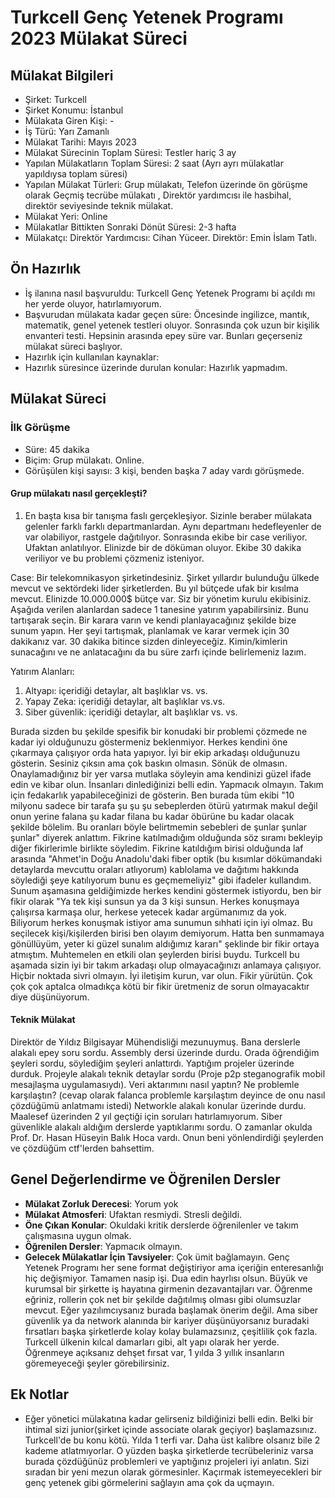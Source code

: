# Turkcell Genç Yetenek Programı 2023 Mülakat Süreci

## Mülakat Bilgileri
* Şirket: Turkcell
* Şirket Konumu: İstanbul
* Mülakata Giren Kişi: -
* İş Türü: Yarı Zamanlı
* Mülakat Tarihi: Mayıs 2023
* Mülakat Sürecinin Toplam Süresi: Testler hariç 3 ay
* Yapılan Mülakatların Toplam Süresi: 2 saat (Ayrı ayrı mülakatlar yapıldıysa toplam süresi)
* Yapılan Mülakat Türleri: Grup mülakatı, Telefon üzerinde ön görüşme olarak Geçmiş tecrübe mülakatı , Direktör yardımcısı ile hasbihal, direktör seviyesinde teknik mülakat.
* Mülakat Yeri: Online
* Mülakatlar Bittikten Sonraki Dönüt Süresi: 2-3 hafta
* Mülakatçı: Direktör Yardımcısı: Cihan Yüceer. Direktör: Emin İslam Tatlı.

## Ön Hazırlık
* İş ilanına nasıl başvuruldu: Turkcell Genç Yetenek Programı bi açıldı mı her yerde oluyor, hatırlamıyorum.
* Başvurudan mülakata kadar geçen süre: Öncesinde ingilizce, mantık, matematik, genel yetenek testleri oluyor. Sonrasında çok uzun bir kişilik envanteri testi. Hepsinin arasında epey süre var. Bunları geçerseniz mülakat süreci başlıyor.
* Hazırlık için kullanılan kaynaklar: 
* Hazırlık süresince üzerinde durulan konular: Hazırlık yapmadım.

## Mülakat Süreci

### İlk Görüşme
* Süre: 45 dakika
* Biçim: Grup mülakatı. Online.
* Görüşülen kişi sayısı: 3 kişi, benden başka 7 aday vardı görüşmede.

#### Grup mülakatı nasıl gerçekleşti?
1. En başta kısa bir tanışma faslı gerçekleşiyor. Sizinle beraber mülakata gelenler farklı farklı departmanlardan. Aynı departmanı hedefleyenler de var olabiliyor, rastgele dağıtılıyor. Sonrasında ekibe bir case veriliyor. Ufaktan anlatılıyor. Elinizde bir de döküman oluyor. Ekibe 30 dakika veriliyor ve bu problemi çözmeniz isteniyor.

Case: Bir telekomnikasyon şirketindesiniz. Şirket yıllardır bulunduğu ülkede mevcut ve sektördeki lider şirketlerden. Bu yıl bütçede ufak bir kısılma mevcut. Elinizde 10.000.000$ bütçe var. Siz bir yönetim kurulu ekibisiniz. Aşağıda verilen alanlardan sadece 1 tanesine yatırım yapabilirsiniz. Bunu tartışarak seçin. Bir karara varın ve kendi planlayacağınız şekilde bize sunum yapın. Her şeyi tartışmak, planlamak ve karar vermek için 30 dakikanız var. 30 dakika bitince sizden dinleyeceğiz. Kimin/kimlerin sunacağını ve ne anlatacağını da bu süre zarfı içinde belirlemeniz lazım.

Yatırım Alanları:
1) Altyapı: içeridiği detaylar, alt başlıklar vs. vs.
2) Yapay Zeka: içeridiği detaylar, alt başlıklar vs.vs.
3) Siber güvenlik: içeridiği detaylar, alt başlıklar vs. vs.

Burada sizden bu şekilde spesifik bir konudaki bir problemi çözmede ne kadar iyi olduğunuzu göstermeniz beklenmiyor. Herkes kendini öne çıkarmaya çalışıyor orda hata yapıyor. İyi bir ekip arkadaşı olduğunuzu gösterin. Sesiniz çıksın ama çok baskın olmasın. Sönük de olmasın. Onaylamadığınız bir yer varsa mutlaka söyleyin ama kendinizi güzel ifade edin ve kibar olun. İnsanları dinlediğinizi belli edin. Yapmacık olmayın. Takım için fedakarlık yapabileceğinizi de gösterin. Ben burada tüm ekibi "10 milyonu sadece bir tarafa şu şu şu sebeplerden ötürü yatırmak makul değil onun yerine falana şu kadar filana bu kadar öbürüne bu kadar olacak şekilde bölelim. Bu oranları böyle belirtmemin sebebleri de şunlar şunlar şunlar" diyerek anlattım. Fikrine katılmadığım olduğunda söz sıramı bekleyip diğer fikirlerimle birlikte söyledim. Fikrine katıldığım birisi olduğunda laf arasında "Ahmet'in Doğu Anadolu'daki fiber optik (bu kısımlar dökümandaki detaylarda mevcuttu oraları atlıyorum) kablolama ve dağıtımı hakkında söylediği şeye katılıyorum bunu es geçmemeliyiz" gibi ifadeler kullandım. Sunum aşamasına geldiğimizde herkes kendini göstermek istiyordu, ben bir fikir olarak "Ya tek kişi sunsun ya da 3 kişi sunsun. Herkes konuşmaya çalışırsa karmaşa olur, herkese yetecek kadar argümanımız da yok. Biliyorum herkes konuşmak istiyor ama sunumun sıhhati için iyi olmaz. Bu seçilecek kişi/kişilerden birisi ben olayım demiyorum. Hatta ben sunmamaya gönüllüyüm, yeter ki güzel sunalım aldığımız kararı" şeklinde bir fikir ortaya atmıştım. Muhtemelen en etkili olan şeylerden birisi buydu. Turkcell bu aşamada sizin iyi bir takım arkadaşı olup olmayacağınızı anlamaya çalışıyor. Hiçbir noktada sivri olmayın. İyi iletişim kurun, var olun. Fikir yürütün. Çok çok çok aptalca olmadıkça kötü bir fikir üretmeniz de sorun olmayacaktır diye düşünüyorum.


#### Teknik Mülakat
Direktör de Yıldız Bilgisayar Mühendisliği mezunuymuş. Bana derslerle alakalı epey soru sordu. Assembly dersi üzerinde durdu. Orada öğrendiğim şeyleri sordu, söylediğim şeyleri anlattırdı. Yaptığım projeler üzerinde durduk. Projeyle alakalı teknik detaylar sordu (Proje p2p steganografik mobil mesajlaşma uygulamasıydı). Veri aktarımını nasıl yaptın? Ne problemle karşılaştın? (cevap olarak falanca problemle karşılaştım deyince de onu nasıl çözdüğümü anlatmamı istedi)
Networkle alakalı konular üzerinde durdu. Maalesef üzerinden 2 yıl geçtiği için soruları hatırlamıyorum.
Siber güvenlikle alakalı aldığım derslerde yaptıklarımı sordu. O zamanlar okulda Prof. Dr. Hasan Hüseyin Balık Hoca vardı. Onun beni yönlendirdiği şeylerden ve çözdüğüm ctf'lerden bahsettim.


## Genel Değerlendirme ve Öğrenilen Dersler
* **Mülakat Zorluk Derecesi**: Yorum yok
* **Mülakat Atmosferi**: Ufaktan resmiydi. Stresli değildi.
* **Öne Çıkan Konular**: Okuldaki kritik derslerde öğrenilenler ve takım çalışmasına uygun olmak. 
* **Öğrenilen Dersler**: Yapmacık olmayın.
* **Gelecek Mülakatlar İçin Tavsiyeler**: Çok ümit bağlamayın. Genç Yetenek Programı her sene format değiştiriyor ama içeriğin enteresanlığı hiç değişmiyor. Tamamen nasip işi. Dua edin hayrlısı olsun. Büyük ve kurumsal bir şirkette iş hayatına girmenin dezavantajları var. Öğrenme eğriniz, rollerin çok net bir şekilde dağıtılmış olması gibi olumsuzlar mevcut. Eğer yazılımcıysanız burada başlamak önerim değil. Ama siber güvenlik ya da network alanında bir kariyer düşünüyorsanız buradaki fırsatları başka şirketlerde kolay kolay bulamazsınız, çeşitlilik çok fazla. Turkcell ülkenin kılcal damarları gibi, alt yapı olarak her yerde. Öğrenmeye açıksanız dehşet fırsat var, 1 yılda 3 yıllık insanların göremeyeceği şeyler görebilirsiniz.

## Ek Notlar
* Eğer yönetici mülakatına kadar gelirseniz bildiğinizi belli edin. Belki bir ihtimal sizi junior(şirket içinde associate olarak geçiyor) başlamazsınız. Turkcell'de bu konu kötü. Yılda 1 terfi var. Daha üst kalibre olsanız bile 2 kademe atlatmıyorlar. O yüzden başka şirketlerde tecrübeleriniz varsa burada çözdüğünüz problemleri ve yaptığınız projeleri iyi anlatın. Sizi sıradan bir yeni mezun olarak görmesinler. Kaçırmak istemeyecekleri bir genç yetenek gibi görmelerini sağlayın ama çok da uçmayın.

